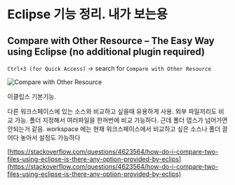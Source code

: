 
# Eclipse 기능 정리. 내가 보는용

##  Compare with Other Resource – The Easy Way using Eclipse (no additional plugin required)

`Ctrl+3 (for Quick Access)` -> search for `Compare with Other Resource`

![Compare with Other Resource](https://i.stack.imgur.com/5Rfmi.png)

이클립스 기본기능.

다른 워크스페이스에 있는 소스와 비교하고 싶을때 유용하게 사용. 
외부 파일끼리도 비교 가능. 
폴더 지정해서 여러파일을 한꺼번에 비교 가능하다. 
근데 폴더 뎁스가 넘어가면 안되는거 같음. 
workspace 에는 현재 워크스페이스에서 비교하고 싶은 소스나 폴더 끌어다 놓아서 설정도 가능하다

[https://stackoverflow.com/questions/4623564/how-do-i-compare-two-files-using-eclipse-is-there-any-option-provided-by-eclips](https://stackoverflow.com/questions/4623564/how-do-i-compare-two-files-using-eclipse-is-there-any-option-provided-by-eclips)
<!--stackedit_data:
eyJoaXN0b3J5IjpbLTgxMTU1NTMyNywtMTcyNDEzMjA4OF19
-->